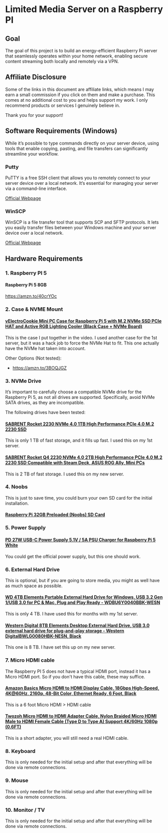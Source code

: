 # Limited Media Server on a Raspberry PI

## Goal

The goal of this project is to build an energy-efficient Raspberry Pi server that seamlessly operates within your home network, enabling secure content streaming both locally and remotely via a VPN.

## Affiliate Disclosure  

Some of the links in this document are affiliate links, which means I may earn a small commission if you click on them and make a purchase. This comes at no additional cost to you and helps support my work. I only recommend products or services I genuinely believe in.  

Thank you for your support! 

## Software Requirements (Windows)

While it’s possible to type commands directly on your server device, using tools that enable copying, pasting, and file transfers can significantly streamline your workflow.

### Putty

PuTTY is a free SSH client that allows you to remotely connect to your server device over a local network. It’s essential for managing your server via a command-line interface.

[Official Webpage](https://www.chiark.greenend.org.uk/~sgtatham/putty/latest.html)

### WinSCP

WinSCP is a file transfer tool that supports SCP and SFTP protocols. It lets you easily transfer files between your Windows machine and your server device over a local network.

[Official Webpage](https://winscp.net/eng/index.php)

## Hardware Requirements

### 1. Raspberry PI 5

#### Raspberry Pi 5 8GB
https://amzn.to/40crYOc

### 2. Case & NVME Mount

#### [vElectroCookie Mini PC Case for Raspberry Pi 5 with M.2 NVMe SSD PCIe HAT and Active RGB Lighting Cooler (Black Case + NVMe Board)](https://amzn.to/4iRknMw)


This is the case I put together in the video.  I used another case for the 1st server,  but it was a hack job to force the NVMe Hat to fit.  This one actually have the NVMe hat taken into account.

Other Options (Not tested):
* https://amzn.to/3BOQJGZ

### 3. NVMe Drive

It’s important to carefully choose a compatible NVMe drive for the Raspberry Pi 5, as not all drives are supported. Specifically, avoid NVMe SATA drives, as they are incompatible.

The following drives have been tested:

#### [SABRENT Rocket 2230 NVMe 4.0 1TB High Performance PCIe 4.0 M.2 2230 SSD](https://amzn.to/409hD5D)
This is only 1 TB of fast storage, and it fills up fast.  I used this on my 1st server.

#### [SABRENT Rocket Q4 2230 NVMe 4.0 2TB High Performance PCIe 4.0 M.2 2230 SSD Compatible with Steam Deck, ASUS ROG Ally, Mini PCs](https://amzn.to/3ZTk76X)
This is 2 TB of fast storage.  I used this on my new server.

### 4. Noobs

This is just to save time, you could burn your own SD card for the initial installation.

#### [Raspberry Pi 32GB Preloaded (Noobs) SD Card](https://amzn.to/3BJ8OX2)


### 5. Power Supply

#### [PD 27W USB-C Power Supply 5.1V / 5A PSU Charger for Raspberry Pi 5 White](https://amzn.to/3DtypUu)
You could get the official power supply, but this one should work.

### 6. External Hard Drive

This is optional, but if you are going to store media, you might as well have as much space as possible.

#### [WD 4TB Elements Portable External Hard Drive for Windows, USB 3.2 Gen 1/USB 3.0 for PC & Mac, Plug and Play Ready - ‎WDBU6Y0040BBK-WESN](https://amzn.to/4iLa1xA)


This is only 4 TB.  I have used this for months with my 1st server.

#### [Western Digital 8TB Elements Desktop External Hard Drive, USB 3.0 external hard drive for plug-and-play storage - Western DigitalBWLG0080HBK-NESN, Black](https://amzn.to/3Dyx6U8) 


This one is 8 TB.  I have set this up on my new server.

### 7. Micro HDMI cable

The Raspberry PI 5 does not have a typical HDMI port, instead it has a Micro HDMI port.  So if you don't have this cable, these may suffice.

#### [Amazon Basics Micro HDMI to HDMI Display Cable, 18Gbps High-Speed, 4K@60Hz, 2160p, 48-Bit Color, Ethernet Ready, 6 Foot, Black](https://amzn.to/3ByhH5O) 
This is a 6 foot Micro HDMI > HDMI cable

#### [Twozoh Micro HDMI to HDMI Adapter Cable, Nylon Braided Micro HDMI Male to HDMI Female Cable (Type D to Type A) Support 4K/60Hz 1080p (0.6FT)](https://amzn.to/3ZUOuK7)
This is a short adapter, you will still need a real HDMI cable.

### 8. Keyboard

This is only needed for the initial setup and after that everything will be done via remote connections.

### 9. Mouse

This is only needed for the initial setup and after that everything will be done via remote connections.

### 10. Monitor / TV

This is only needed for the initial setup and after that everything will be done via remote connections.
